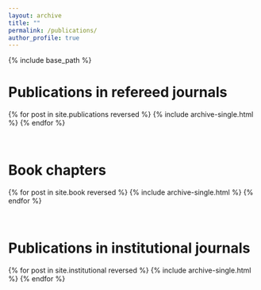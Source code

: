 ```yaml
---
layout: archive
title: ""
permalink: /publications/
author_profile: true
---
```


{% include base_path %}

Publications in refereed journals
======

{% for post in site.publications reversed %}
  {% include archive-single.html %}
{% endfor %}

<br>

Book chapters
======

{% for post in site.book reversed %}
  {% include archive-single.html %}
{% endfor %}

<br>

Publications in institutional journals
======

{% for post in site.institutional reversed %}
  {% include archive-single.html %}
{% endfor %}
